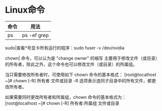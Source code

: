 Linux命令
========
命令|用法|
----|----
ps|ps -ef grep | '进程号' |查看进程所对应的的宿主

sudo|查看*号显卡所有运行的程序：sudo fuser -v /dev/nvidia

chown| 命令，可以认为是 "change owner" 的缩写
主要用于修改文件（或目录）的所有者，除此之外，这个命令也可以修改文件（或目录）的所属组。

当只需要修改所有者时，可使用如下 chown 命令的基本格式：
[root@localhost ~]# chown [-R] 所有者 文件或目录
-R 选项表示连同子目录中的所有文件，都更改所有者。

如果需要同时更改所有者和所属组，chown 命令的基本格式为：
[root@localhost ~]# chown [-R] 所有者:所属组 文件或目录
